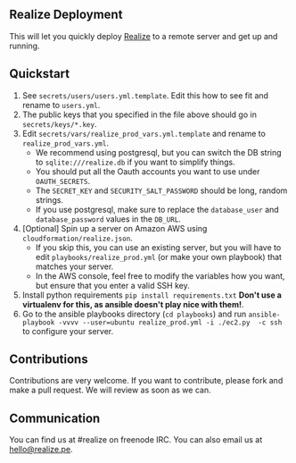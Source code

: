 Realize Deployment
---------------------------------------

This will let you quickly deploy [Realize](http://www.realize.pe) to a remote server and get up and running.

Quickstart
----------------------------------------

1. See `secrets/users/users.yml.template`.  Edit this how to see fit and rename to `users.yml`.
2. The public keys that you specified in the file above should go in `secrets/keys/*.key`.
3. Edit `secrets/vars/realize_prod_vars.yml.template` and rename to `realize_prod_vars.yml`.
    * We recommend using postgresql, but you can switch the DB string to `sqlite:///realize.db` if you want to simplify things.
    * You should put all the Oauth accounts you want to use under `OAUTH_SECRETS`.
    * The `SECRET_KEY` and `SECURITY_SALT_PASSWORD` should be long, random strings.
    * If you use postgresql, make sure to replace the `database_user` and `database_password` values in the `DB_URL`.
4. [Optional] Spin up a server on Amazon AWS using `cloudformation/realize.json`.
    * If you skip this, you can use an existing server, but you will have to edit `playbooks/realize_prod.yml` (or make your own playbook) that matches your server.
    * In the AWS console, feel free to modify the variables how you want, but ensure that you enter a valid SSH key.
5. Install python requirements `pip install requirements.txt` **Don't use a virtualenv for this, as ansible doesn't play nice with them!**.
6. Go to the ansible playbooks directory (`cd playbooks`) and run `ansible-playbook -vvvv --user=ubuntu realize_prod.yml -i ./ec2.py  -c ssh` to configure your server.

Contributions
--------------------------------------------

Contributions are very welcome.  If you want to contribute, please fork and make a pull request.  We will review as soon as we can.

Communication
--------------------------------------------

You can find us at #realize on freenode IRC.  You can also email us at <hello@realize.pe>.